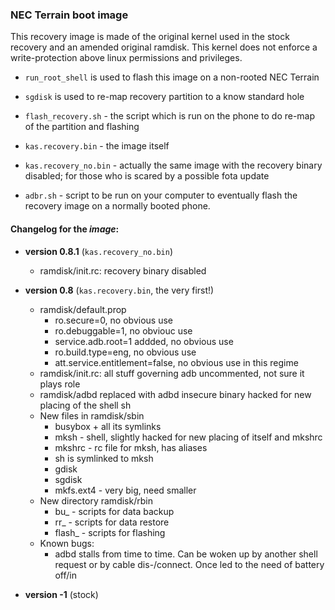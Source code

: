 ### NEC Terrain boot image

This recovery image is made of the original kernel used in the stock recovery and an amended original ramdisk. This kernel does not
enforce a write-protection above linux permissions and privileges.

* `run_root_shell` is used to flash this image on a non-rooted NEC Terrain
* `sgdisk` is used to re-map recovery partition to a know standard hole
* `flash_recovery.sh` - the script which is run on the phone to do re-map of the partition and flashing

* `kas.recovery.bin` - the image itself
* `kas.recovery_no.bin` - actually the same image with the recovery binary disabled; for those who is scared by a possible fota update

* `adbr.sh` - script to be run on your computer to eventually flash the recovery image on a normally booted phone.

#### Changelog for the *image*:

* **version 0.8.1** (`kas.recovery_no.bin`)
  * ramdisk/init.rc: recovery binary disabled

* **version 0.8** (`kas.recovery.bin`, the very first!)
  * ramdisk/default.prop
    * ro.secure=0, no obvious use
    * ro.debuggable=1, no obviouc use
    * service.adb.root=1 addded, no obvious use
    * ro.build.type=eng, no obvious use
    * att.service.entitlement=false, no obvious use in this regime
  * ramdisk/init.rc: all stuff governing adb uncommented, not sure it plays role
  * ramdisk/adbd replaced with adbd insecure binary hacked for new placing of the shell sh
  * New files in ramdisk/sbin
    * busybox + all its symlinks
    * mksh - shell, slightly hacked for new placing of itself and mkshrc
    * mkshrc - rc file for mksh, has aliases
    * sh is symlinked to mksh
    * gdisk
    * sgdisk
    * mkfs.ext4 - very big, need smaller
  * New directory ramdisk/rbin
    * bu_ - scripts for data backup
    * rr_ - scripts for data restore
    * flash_ - scripts for flashing
  * Known bugs:
    * adbd stalls from time to time. Can be woken up by another shell request or by cable dis-/connect. Once led
    to the need of battery off/in

* **version -1** (stock)

